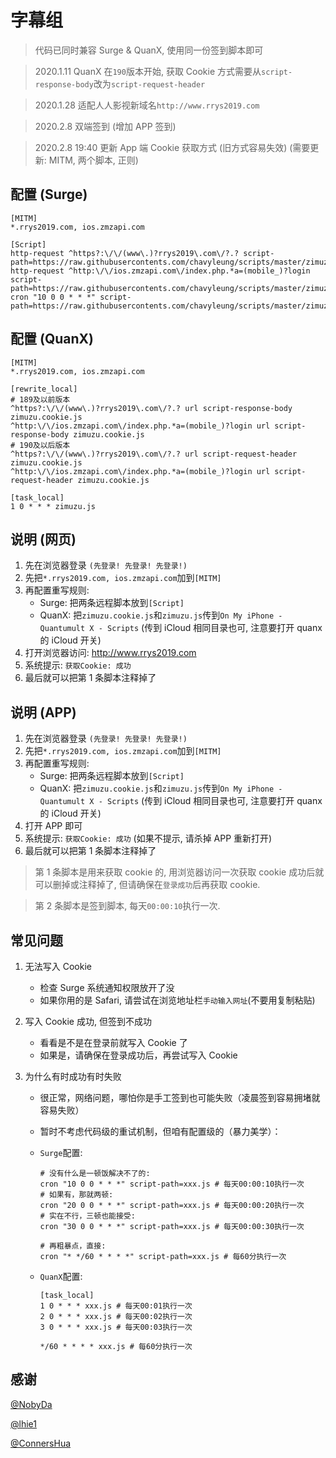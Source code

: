 # 字幕组

> 代码已同时兼容 Surge & QuanX, 使用同一份签到脚本即可

> 2020.1.11 QuanX 在`190`版本开始, 获取 Cookie 方式需要从`script-response-body`改为`script-request-header`

> 2020.1.28 适配人人影视新域名`http://www.rrys2019.com`

> 2020.2.8 双端签到 (增加 APP 签到)

> 2020.2.8 19:40 更新 App 端 Cookie 获取方式 (旧方式容易失效) (需要更新: MITM, 两个脚本, 正则)

## 配置 (Surge)

```properties
[MITM]
*.rrys2019.com, ios.zmzapi.com

[Script]
http-request ^https?:\/\/(www\.)?rrys2019\.com\/?.? script-path=https://raw.githubusercontents.com/chavyleung/scripts/master/zimuzu/zimuzu.cookie.js
http-request ^http:\/\/ios.zmzapi.com\/index.php.*a=(mobile_)?login script-path=https://raw.githubusercontents.com/chavyleung/scripts/master/zimuzu/zimuzu.cookie.js
cron "10 0 0 * * *" script-path=https://raw.githubusercontents.com/chavyleung/scripts/master/zimuzu/zimuzu.js
```

## 配置 (QuanX)

```properties
[MITM]
*.rrys2019.com, ios.zmzapi.com

[rewrite_local]
# 189及以前版本
^https?:\/\/(www\.)?rrys2019\.com\/?.? url script-response-body zimuzu.cookie.js
^http:\/\/ios.zmzapi.com\/index.php.*a=(mobile_)?login url script-response-body zimuzu.cookie.js
# 190及以后版本
^https?:\/\/(www\.)?rrys2019\.com\/?.? url script-request-header zimuzu.cookie.js
^http:\/\/ios.zmzapi.com\/index.php.*a=(mobile_)?login url script-request-header zimuzu.cookie.js

[task_local]
1 0 * * * zimuzu.js
```

## 说明 (网页)

1. 先在浏览器登录 `(先登录! 先登录! 先登录!)`
2. 先把`*.rrys2019.com, ios.zmzapi.com`加到`[MITM]`
3. 再配置重写规则:
   - Surge: 把两条远程脚本放到`[Script]`
   - QuanX: 把`zimuzu.cookie.js`和`zimuzu.js`传到`On My iPhone - Quantumult X - Scripts` (传到 iCloud 相同目录也可, 注意要打开 quanx 的 iCloud 开关)
4. 打开浏览器访问: http://www.rrys2019.com
5. 系统提示: `获取Cookie: 成功`
6. 最后就可以把第 1 条脚本注释掉了

## 说明 (APP)

1. 先在浏览器登录 `(先登录! 先登录! 先登录!)`
2. 先把`*.rrys2019.com, ios.zmzapi.com`加到`[MITM]`
3. 再配置重写规则:
   - Surge: 把两条远程脚本放到`[Script]`
   - QuanX: 把`zimuzu.cookie.js`和`zimuzu.js`传到`On My iPhone - Quantumult X - Scripts` (传到 iCloud 相同目录也可, 注意要打开 quanx 的 iCloud 开关)
4. 打开 APP 即可
5. 系统提示: `获取Cookie: 成功` (如果不提示, 请杀掉 APP 重新打开)
6. 最后就可以把第 1 条脚本注释掉了

> 第 1 条脚本是用来获取 cookie 的, 用浏览器访问一次获取 cookie 成功后就可以删掉或注释掉了, 但请确保在`登录成功`后再获取 cookie.

> 第 2 条脚本是签到脚本, 每天`00:00:10`执行一次.

## 常见问题

1. 无法写入 Cookie

   - 检查 Surge 系统通知权限放开了没
   - 如果你用的是 Safari, 请尝试在浏览地址栏`手动输入网址`(不要用复制粘贴)

2. 写入 Cookie 成功, 但签到不成功

   - 看看是不是在登录前就写入 Cookie 了
   - 如果是，请确保在登录成功后，再尝试写入 Cookie

3. 为什么有时成功有时失败

   - 很正常，网络问题，哪怕你是手工签到也可能失败（凌晨签到容易拥堵就容易失败）
   - 暂时不考虑代码级的重试机制，但咱有配置级的（暴力美学）：

   - `Surge`配置:

     ```properties
     # 没有什么是一顿饭解决不了的:
     cron "10 0 0 * * *" script-path=xxx.js # 每天00:00:10执行一次
     # 如果有，那就两顿:
     cron "20 0 0 * * *" script-path=xxx.js # 每天00:00:20执行一次
     # 实在不行，三顿也能接受:
     cron "30 0 0 * * *" script-path=xxx.js # 每天00:00:30执行一次

     # 再粗暴点，直接:
     cron "* */60 * * * *" script-path=xxx.js # 每60分执行一次
     ```

   - `QuanX`配置:

     ```properties
     [task_local]
     1 0 * * * xxx.js # 每天00:01执行一次
     2 0 * * * xxx.js # 每天00:02执行一次
     3 0 * * * xxx.js # 每天00:03执行一次

     */60 * * * * xxx.js # 每60分执行一次
     ```

## 感谢

[@NobyDa](https://github.com/NobyDa)

[@lhie1](https://github.com/lhie1)

[@ConnersHua](https://github.com/ConnersHua)
